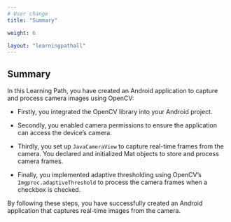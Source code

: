 ```yaml
---
# User change
title: "Summary"

weight: 6

layout: "learningpathall"
---
```

## Summary ##

In this Learning Path, you have created an Android application to capture and process camera images using OpenCV:

* Firstly, you integrated the OpenCV library into your Android project. 

* Secondly, you enabled camera permissions to ensure the application can access the device’s camera. 

* Thirdly, you set up `JavaCameraView` to capture real-time frames from the camera. You declared and initialized Mat objects to store and process camera frames. 

* Finally, you implemented adaptive thresholding using OpenCV’s `Imgproc.adaptiveThreshold` to process the camera frames when a checkbox is checked.

By following these steps, you have successfully created an Android application that captures real-time images from the camera.

